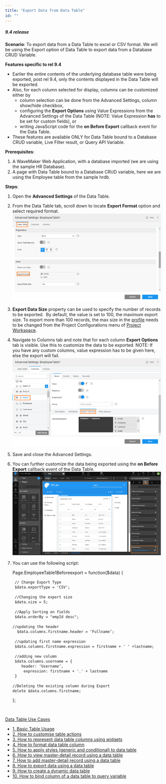```yaml
---
title: "Export Data from Data Table"
id: ""
---
```


##### 9.4 release

**Scenario**: To export data from a Data Table to excel or CSV format. We will be using the Export option of Data Table to export data from a Database CRUD Variable.

**Features specific to rel 9.4**

- Earlier the entire contents of the underlying database table were being exported, post rel 9.4, only the contents displayed in the Data Table will be exported.
- Also, for each column selected for display, columns can be customized either by
    - column selection can be done from the Advanced Settings, column show/hide checkbox,
    - configuring the **Export Options** using Value Expressions from the Advanced Settings of the Data Table (NOTE: Value Expression **has** to be set for custom fields), or
    - writing JavaScript code for the **on Before Export** callback event for the Data Table.
- These features are available ONLY for Data Table bound to a Database CRUD variable, Live Filter result, or Query API Variable.

**Prerequisites**:

1. A WaveMaker Web Application, with a database imported (we are using the sample HR Database).
2. A page with Data Table bound to a Database CRUD variable, here we are using the Employee table from the sample hrdb.

**Steps**:

1. Open the **Advanced Settings** of the Data Table.
2. From the Data Table tab, scroll down to locate **Export Format** option and select required format. [![](../assets/dt_export.png)](../assets/dt_export.png)
3. **Export Data Size** property can be used to specify the number of records to be exported.  By default, the value is set to 100, the maximum export size. To export more than 100 records, the max size in the [profile](http:/#ppsShowPopUp_109) needs to be changed from the Project Configurations menu of [Project Workspace](http:/#ppsShowPopUp_107).
4. Navigate to Columns tab and note that for each column **Export Options** tab is visible. Use this to customize the data to be exported. NOTE: If you have any custom columns, value expression has to be given here, else the export will fail. [![](../assets/dt_cols_export.png)](../assets/dt_cols_export.png)
5. Save and close the Advanced Settings.
6. You can further customize the data being exported using the **on Before Export** callback event of the Data Table. [![](../assets/dt_export_event.png)](../assets/dt_export_event.png)
7. You can use the following script:
    
    Page.EmployeeTable1Beforeexport = function($data) {
    
        // Change Export Type
        $data.exportType = 'CSV';
    
        //Changing the export size
        $data.size = 5;
    
        //Apply Sorting on fields
        $data.orderBy = "empId desc";
    
       //updating the header
         $data.columns.firstname.header = ‘Fullname’;
    
        //updating first name expression
        $data.columns.firstname.expression = firstname + ' ' +lastname;
    
        //adding new column 
        $data.columns.username = {
           header: ‘Username’,
            expression: firstname + '.' + lastname
        }
    
       //Deleting the existing column during Export
       delete $data.columns.firstname;
    };
    
     

[Data Table Use Cases](/learn/app-development/widgets/datalive/datatable/data-table-use-cases/)

- [1\. Basic Table Usage](/learn/app-development/widgets/datalive/datatable/data-table-basic-usage/)
- [2\. How to customise table actions](/learn/how-tos/data-table-actions/)
- [3\. How to represent data table columns using widgets](/learn/how-tos/data-table-widget-representations/)
- [4\. How to format data table column](/learn/how-tos/data-table-format/)
- [5\. How to apply styles (generic and conditional) to data table](/learn/how-tos/data-table-styling/)
- [6\. How to view master-detail record using a data table](/learn/how-tos/view-master-detail-data-records-using-data-table/)
- [7\. How to add master-detail record using a data table](/learn/how-tos/add-master-detail-records-using-data-table/)
- [8\. How to export data using a data table](/learn/how-tos/export-data-data-table/)
- [9\. How to create a dynamic data table](/learn/how-tos/dynamic-data-tables/)
- [10\. How to bind column of a data table to query variable](/learn/how-tos/data-table-column-bound-query/)

